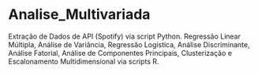 # Analise_Multivariada
Extração de Dados de API (Spotify) via script Python.
Regressão Linear Múltipla, Análise de Variância, Regressão Logística, Análise Discriminante, Análise Fatorial, Análise de Componentes Principais, Clusterização e Escalonamento Multidimensional via scripts R.

